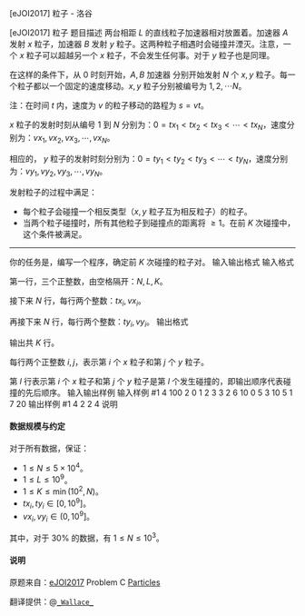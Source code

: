 



[eJOI2017] 粒子 - 洛谷














[eJOI2017] 粒子
题目描述
两台相距 $L$ 的直线粒子加速器相对放置着。加速器 $A$ 发射 $x$ 粒子，加速器 $B$ 发射 $y$ 粒子。这两种粒子相遇时会碰撞并湮灭。注意，一个 $x$ 粒子可以超越另一个 $x$ 粒子，不会发生任何事。对于 $y$ 粒子也是同理。

在这样的条件下，从 $0$ 时刻开始，$A,B$ 加速器 分别开始发射 $N$ 个 $x,y$ 粒子。每一个粒子都以一个固定的速度移动。$x,y$ 粒子分别被编号为 $1,2,\cdots N$。

注：在时间 $t$ 内，速度为 $v$ 的粒子移动的路程为 $s = vt$。

$x$ 粒子的发射时刻从编号 $1$ 到 $N$ 分别为：$0 = tx_1 <  tx_2 < tx_3 < \cdots < tx_N$，速度分别为：$vx_1, vx_2, vx_3, \cdots, vx_N$。

相应的， $y$ 粒子的发射时刻分别为：$0 = ty_1 <  ty_2 < ty_3 < \cdots < ty_N$，速度分别为：$vy_1, vy_2, vy_3, \cdots, vy_N$。

发射粒子的过程中满足：

- 每个粒子会碰撞一个相反类型（$x,y$ 粒子互为相反粒子）的粒子。
- 当两个粒子碰撞时，所有其他粒子到碰撞点的距离将 $\ge 1$。在前 $K$ 次碰撞中，这个条件被满足。

------------------------

你的任务是，编写一个程序，确定前 $K$ 次碰撞的粒子对。
输入输出格式
输入格式

第一行，三个正整数，由空格隔开：$N,L,K$。

接下来 $N$ 行，每行两个整数：$tx_i,vx_i$。

再接下来 $N$ 行，每行两个整数：$ty_i,vy_i$。
输出格式

输出共 $K$ 行。

每行两个正整数 $i,j$，表示第 $i$ 个 $x$ 粒子和第 $j$ 个 $y$ 粒子。

第 $l$ 行表示第 $i$ 个 $x$ 粒子和第 $j$ 个 $y$ 粒子是第 $l$ 个发生碰撞的，即输出顺序代表碰撞的先后顺序。
输入输出样例
输入样例 #1
4 100 2
0 1
2 3
3 2
6 10
0 5
3 10
5 1
7 20
输出样例 #1
4 2
2 4
说明
#### 数据规模与约定

对于所有数据，保证：

- $1 \le N \le 5\times 10^4$。
- $1 \le L \le 10^9$。
- $1\le K \le \min(10^2,N)$。
- $tx_i,ty_i \in [0,10^9]$。
- $vx_i,vy_i \in (0,10^9]$。

其中，对于 $30 \%$ 的数据，有 $1 \le N \le 10^3$。

#### 说明

原题来自：[eJOI2017](www.ejoi.org) Problem C [Particles](http://ejoi.org/wp-content/themes/ejoi/assets/pdfs/tasks_day_1/EN/particles_statement-en.pdf)

翻译提供：@[```_Wallace_```](https://www.luogu.com.cn/user/61430)






